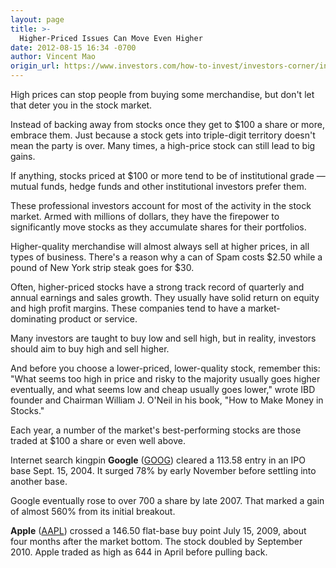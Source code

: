 ```yaml
---
layout: page
title: >-
  Higher-Priced Issues Can Move Even Higher
date: 2012-08-15 16:34 -0700
author: Vincent Mao
origin_url: https://www.investors.com/how-to-invest/investors-corner/institutions-deal-in-higher-priced-stocks
---
```





High prices can stop people from buying some merchandise, but don't let that deter you in the stock market.

  

Instead of backing away from stocks once they get to \$100 a share or more, embrace them. Just because a stock gets into triple-digit territory doesn't mean the party is over. Many times, a high-price stock can still lead to big gains.

  

If anything, stocks priced at \$100 or more tend to be of institutional grade — mutual funds, hedge funds and other institutional investors prefer them.

  

These professional investors account for most of the activity in the stock market. Armed with millions of dollars, they have the firepower to significantly move stocks as they accumulate shares for their portfolios.

  

Higher-quality merchandise will almost always sell at higher prices, in all types of business. There's a reason why a can of Spam costs \$2.50 while a pound of New York strip steak goes for \$30.

  

Often, higher-priced stocks have a strong track record of quarterly and annual earnings and sales growth. They usually have solid return on equity and high profit margins. These companies tend to have a market-dominating product or service.

  

Many investors are taught to buy low and sell high, but in reality, investors should aim to buy high and sell higher.

  

And before you choose a lower-priced, lower-quality stock, remember this: "What seems too high in price and risky to the majority usually goes higher eventually, and what seems low and cheap usually goes lower," wrote IBD founder and Chairman William J. O'Neil in his book, "How to Make Money in Stocks."

  

Each year, a number of the market's best-performing stocks are those traded at \$100 a share or even well above.

  

Internet search kingpin **Google** ([GOOG](https://research.investors.com/quote.aspx?symbol=GOOG)) cleared a 113.58 entry in an IPO base Sept. 15, 2004. It surged 78% by early November before settling into another base.

  

Google eventually rose to over 700 a share by late 2007. That marked a gain of almost 560% from its initial breakout.

  

**Apple** ([AAPL](https://research.investors.com/quote.aspx?symbol=AAPL)) crossed a 146.50 flat-base buy point July 15, 2009, about four months after the market bottom. The stock doubled by September 2010. Apple traded as high as 644 in April before pulling back.





